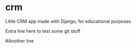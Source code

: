 # crm
Little CRM app made with Django, for educational purposes

Extra line here to test some git stuff

#Another line
